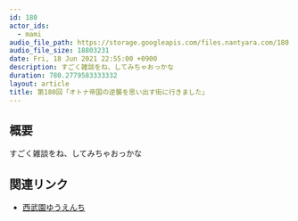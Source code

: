 ```yaml
---
id: 180
actor_ids:
  - mami
audio_file_path: https://storage.googleapis.com/files.nantyara.com/180.mp3
audio_file_size: 18803231
date: Fri, 18 Jun 2021 22:55:00 +0900
description: すごく雑談をね、してみちゃおっかな
duration: 780.2779583333332
layout: article
title: 第180回「オトナ帝国の逆襲を思い出す街に行きました」
---
```

## 概要

すごく雑談をね、してみちゃおっかな

## 関連リンク

* [西武園ゆうえんち](https://www.seibu-leisure.co.jp/amusementpark/index.html)
